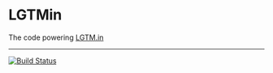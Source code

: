 LGTMin
======

The code powering [LGTM.in](http://lgtm.in/)

----

[![Build Status](https://travis-ci.org/rahulsom/lgtmin.png?branch=master)](https://travis-ci.org/rahulsom/lgtmin)